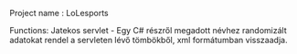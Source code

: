 Project name : LoLesports

Functions:
Jatekos servlet -
Egy C# részről megadott névhez randomizált adatokat rendel a servleten lévő tömbökből,
xml formátumban visszaadja.